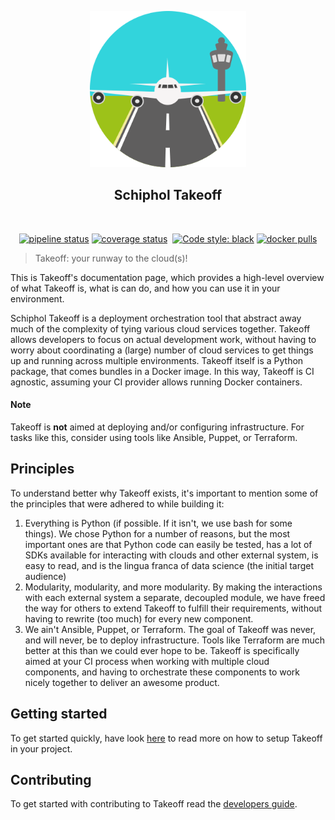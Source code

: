 <p align="center">
  <img width=250" height="250" src="./img/takeoff.png">
</p>
<h2 align="center">Schiphol Takeoff</h2>

<img align="center">
<p align="center">
<a href="https://circleci.com/gh/schipholgroup/takeoff/tree/master"><img alt="pipeline status" src="https://img.shields.io/circleci/build/gh/schipholgroup/takeoff/master"/></a>
<a href="https://codecov.io/gh/schipholgroup/takeoff"><img alt="coverage status" src="https://codecov.io/gh/schipholgroup/takeoff/branch/master/graph/badge.svg"/></a>
<a><img alt="" src="https://img.shields.io/badge/python-3.7-blue.svg"></a>
<a href="https://github.com/ambv/black"><img alt="Code style: black" src="https://img.shields.io/badge/code%20style-black-000000.svg"></a>
<a href="https://hub.docker.com/r/schipholhub/takeoff"><img alt="docker pulls" src="https://img.shields.io/docker/pulls/schipholhub/takeoff.svg"></a>
</p>


> Takeoff: your runway to the cloud(s)!

This is Takeoff's documentation page, which provides a high-level overview of what Takeoff is, what is can do, and how you can
use it in your environment. 

Schiphol Takeoff is a deployment orchestration tool that abstract away much of the complexity of tying various cloud services together. 
Takeoff allows developers to focus on actual development work, without having to worry about coordinating a (large) number of cloud 
services to get things up and running across multiple environments. Takeoff itself is a Python package, that comes bundles in a Docker image.
In this way, Takeoff is CI agnostic, assuming your CI provider allows running Docker containers. 

#### Note
Takeoff is __not__ aimed at deploying and/or configuring infrastructure. For tasks like this, consider using tools like Ansible, Puppet, or Terraform.

## Principles
To understand better why Takeoff exists, it's important to mention some of the principles that were adhered to while building it:
1. Everything is Python (if possible. If it isn't, we use bash for some things). We chose Python for a number of reasons, but the most important ones are that Python code can easily be tested,
has a lot of SDKs available for interacting with clouds and other external system, is easy to read, and is the lingua franca of data science (the initial target audience)
2. Modularity, modularity, and more modularity. By making the interactions with each external system a separate, decoupled module, we have freed the way
for others to extend Takeoff to fulfill their requirements, without having to rewrite (too much) for every new component.
3. We ain't Ansible, Puppet, or Terraform. The goal of Takeoff was never, and will never, be to deploy infrastructure. Tools like Terraform are much better at this than
we could ever hope to be. Takeoff is specifically aimed at your CI process when working with multiple cloud components, and having to orchestrate these components to 
work nicely together to deliver an awesome product.

## Getting started
To get started quickly, have look [here](https://schiphol-hub.github.io/takeoff/getting-started) to read more on how to setup Takeoff in your project.

## Contributing
To get started with contributing to Takeoff read the [developers guide](https://github.com/Schiphol-Hub/takeoff/blob/master/CONTRIBUTING.md).

